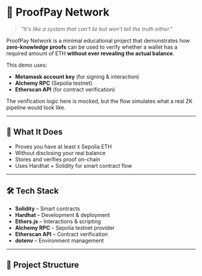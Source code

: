 # 🔐 ProofPay Network

> *"It's like a system that can’t lie but won’t tell the truth either."*

ProofPay Network is a minimal educational project that demonstrates how **zero-knowledge proofs** can be used to verify whether a wallet has a required amount of ETH **without ever revealing the actual balance**.  

This demo uses:
- **Metamask account key** (for signing & interaction)  
- **Alchemy RPC** (Sepolia testnet)  
- **Etherscan API** (for contract verification)  

The verification logic here is mocked, but the flow simulates what a real ZK pipeline would look like.

---

## 🚀 What It Does
- Proves you have at least `X` Sepolia ETH  
- Without disclosing your real balance  
- Stores and verifies proof on-chain  
- Uses Hardhat + Solidity for smart contract flow  

---

## 🛠 Tech Stack
- **Solidity** – Smart contracts  
- **Hardhat** – Development & deployment  
- **Ethers.js** – Interactions & scripting  
- **Alchemy RPC** – Sepolia testnet provider  
- **Etherscan API** – Contract verification  
- **dotenv** – Environment management  

---

## 📂 Project Structure
